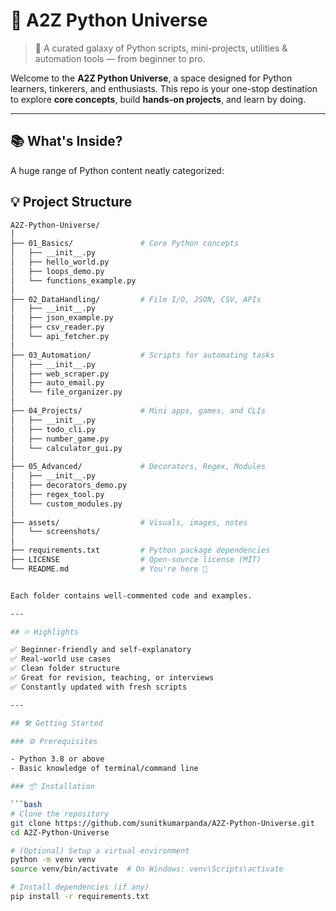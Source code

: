 # 🌌 A2Z Python Universe

> 🚀 A curated galaxy of Python scripts, mini-projects, utilities & automation tools — from beginner to pro.

Welcome to the **A2Z Python Universe**, a space designed for Python learners, tinkerers, and enthusiasts. This repo is your one-stop destination to explore **core concepts**, build **hands-on projects**, and learn by doing.

---

## 📚 What's Inside?

A huge range of Python content neatly categorized:

## 💡 Project Structure

```bash
A2Z-Python-Universe/
│
├── 01_Basics/               # Core Python concepts
│   ├── __init__.py
│   ├── hello_world.py
│   ├── loops_demo.py
│   └── functions_example.py
│
├── 02_DataHandling/         # File I/O, JSON, CSV, APIs
│   ├── __init__.py
│   ├── json_example.py
│   ├── csv_reader.py
│   └── api_fetcher.py
│
├── 03_Automation/           # Scripts for automating tasks
│   ├── __init__.py
│   ├── web_scraper.py
│   ├── auto_email.py
│   └── file_organizer.py
│
├── 04_Projects/             # Mini apps, games, and CLIs
│   ├── __init__.py
│   ├── todo_cli.py
│   ├── number_game.py
│   └── calculator_gui.py
│
├── 05_Advanced/             # Decorators, Regex, Modules
│   ├── __init__.py
│   ├── decorators_demo.py
│   ├── regex_tool.py
│   └── custom_modules.py
│
├── assets/                  # Visuals, images, notes
│   └── screenshots/
│
├── requirements.txt         # Python package dependencies
├── LICENSE                  # Open-source license (MIT)
└── README.md                # You're here 🚀


Each folder contains well-commented code and examples.

---

## 🔥 Highlights

✅ Beginner‑friendly and self-explanatory  
✅ Real-world use cases  
✅ Clean folder structure  
✅ Great for revision, teaching, or interviews  
✅ Constantly updated with fresh scripts

---

## 🛠️ Getting Started

### ⚙️ Prerequisites

- Python 3.8 or above
- Basic knowledge of terminal/command line

### 📦 Installation

```bash
# Clone the repository
git clone https://github.com/sunitkumarpanda/A2Z-Python-Universe.git
cd A2Z-Python-Universe

# (Optional) Setup a virtual environment
python -m venv venv
source venv/bin/activate  # On Windows: venv\Scripts\activate

# Install dependencies (if any)
pip install -r requirements.txt
